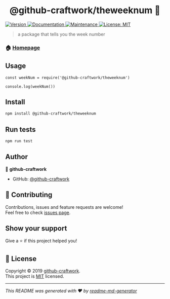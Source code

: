 <h1 align="center">@github-craftwork/theweeknum 👋</h1>
<p>
  <a href="https://www.npmjs.com/package/theweeknum">
    <img alt="Version" src="https://img.shields.io/npm/v/theweeknum.svg">
  </a>
  <a href="https://github.com/bdougie/theWeekNum#readme">
    <img alt="Documentation" src="https://img.shields.io/badge/documentation-yes-brightgreen.svg" target="_blank" />
  </a>
  <a href="https://github.com/bdougie/theWeekNum/graphs/commit-activity">
    <img alt="Maintenance" src="https://img.shields.io/badge/Maintained%3F-yes-green.svg" target="_blank" />
  </a>
  <a href="https://github.com/bdougie/theWeekNum/blob/master/LICENSE">
    <img alt="License: MIT" src="https://img.shields.io/badge/License-MIT-yellow.svg" target="_blank" />
  </a>
</p>

> a package that tells you the week number

### 🏠 [Homepage](https://github.com/bdougie/theWeekNum#readme)


## Usage

```
const weekNum = require('@github-craftwork/theweeknum')

console.log(weekNum())
```

## Install

```sh
npm install @github-craftwork/theweeknum
```

## Run tests

```sh
npm run test
```

## Author

👤 **github-craftwork**

* GitHub: [@github-craftwork](https://github.com/github-craftwork)

## 🤝 Contributing

Contributions, issues and feature requests are welcome!<br />Feel free to check [issues page](https://github.com/github-craftwork/theWeekNum/issues).

## Show your support

Give a ⭐️ if this project helped you!

## 📝 License

Copyright © 2019 [github-craftwork](https://github.com/github-craftwork).<br />
This project is [MIT](https://github.com/bdougie/theWeekNum/blob/master/LICENSE) licensed.

***
_This README was generated with ❤️ by [readme-md-generator](https://github.com/kefranabg/readme-md-generator)_
